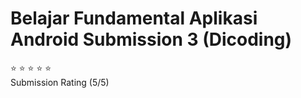 # Belajar Fundamental Aplikasi Android Submission 3 (Dicoding)

:star: :star: :star: :star: :star: 
<br />
Submission Rating (5/5)
